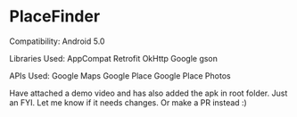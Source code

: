 # PlaceFinder
Compatibility:
Android 5.0

Libraries Used:
AppCompat
Retrofit
OkHttp
Google gson

APIs Used:
Google Maps
Google Place
Google Place Photos

Have attached a demo video and has also added the apk in root folder. Just an FYI.
Let me know if it needs changes. Or make a PR instead :)

